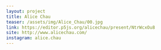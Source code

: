 ```yaml
---
layout: project
title: Alice Chau
teaser: /assets/img/Alice_Chau/00.jpg
link: https://editor.p5js.org/alicechau/present/NtrWcxOu8
site: http://www.alicechau.com/
instagram: alice.chau
---
```

